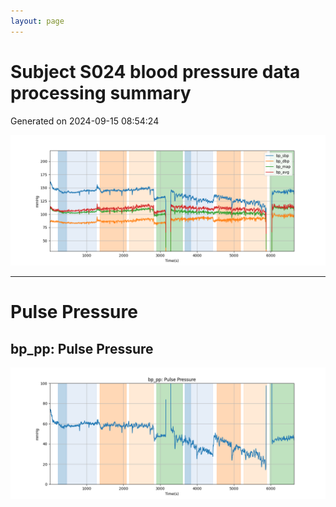 ```yaml
---
layout: page
---
```



# Subject S024 blood pressure data processing summary
Generated on 2024-09-15 08:54:24

![Subject S024 blood pressure data processing summary - Overlay](images/S024_bp_features_overlay.png)

---
# Pulse Pressure

## bp_pp: Pulse Pressure
![bp_pp: Pulse Pressure](images/S024_bp_features_bp_pp.png)
